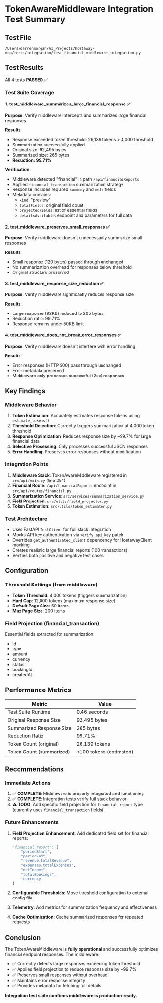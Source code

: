 # TokenAwareMiddleware Integration Test Summary

## Test File
`/Users/darrenmorgan/AI_Projects/hostaway-mcp/tests/integration/test_financial_middleware_integration.py`

## Test Results
All 4 tests **PASSED** ✅

### Test Suite Coverage

#### 1. test_middleware_summarizes_large_financial_response ✅
**Purpose**: Verify middleware intercepts and summarizes large financial responses

**Results**:
- Response exceeded token threshold: 26,139 tokens > 4,000 threshold
- Summarization successfully applied
- Original size: 92,495 bytes
- Summarized size: 265 bytes
- **Reduction: 99.71%**

**Verification**:
- Middleware detected "financial" in path `/api/financialReports`
- Applied `financial_transaction` summarization strategy
- Response includes required `summary` and `meta` fields
- Metadata contains:
  - `kind`: "preview"
  - `totalFields`: original field count
  - `projectedFields`: list of essential fields
  - `detailsAvailable`: endpoint and parameters for full data

#### 2. test_middleware_preserves_small_responses ✅
**Purpose**: Verify middleware doesn't unnecessarily summarize small responses

**Results**:
- Small response (120 bytes) passed through unchanged
- No summarization overhead for responses below threshold
- Original structure preserved

#### 3. test_middleware_response_size_reduction ✅
**Purpose**: Verify middleware significantly reduces response size

**Results**:
- Large response (92KB) reduced to 265 bytes
- Reduction ratio: 99.71%
- Response remains under 50KB limit

#### 4. test_middleware_does_not_break_error_responses ✅
**Purpose**: Verify middleware doesn't interfere with error handling

**Results**:
- Error responses (HTTP 500) pass through unchanged
- Error metadata preserved
- Middleware only processes successful (2xx) responses

## Key Findings

### Middleware Behavior
1. **Token Estimation**: Accurately estimates response tokens using `estimate_tokens()`
2. **Threshold Detection**: Correctly triggers summarization at 4,000 token threshold
3. **Response Optimization**: Reduces response size by ~99.7% for large financial data
4. **Selective Processing**: Only processes successful JSON responses
5. **Error Handling**: Preserves error responses without modification

### Integration Points
1. **Middleware Stack**: TokenAwareMiddleware registered in `src/api/main.py` (line 254)
2. **Financial Route**: `/api/financialReports` endpoint in `src/api/routes/financial.py`
3. **Summarization Service**: `src/services/summarization_service.py`
4. **Field Projection**: `src/utils/field_projector.py`
5. **Token Estimation**: `src/utils/token_estimator.py`

### Test Architecture
- Uses FastAPI `TestClient` for full stack integration
- Mocks API key authentication via `verify_api_key` patch
- Overrides `get_authenticated_client` dependency for HostawayClient mocking
- Creates realistic large financial reports (100 transactions)
- Verifies both positive and negative test cases

## Configuration

### Threshold Settings (from middleware)
- **Token Threshold**: 4,000 tokens (triggers summarization)
- **Hard Cap**: 12,000 tokens (maximum response size)
- **Default Page Size**: 50 items
- **Max Page Size**: 200 items

### Field Projection (financial_transaction)
Essential fields extracted for summarization:
- id
- type
- amount
- currency
- status
- bookingId
- createdAt

## Performance Metrics

| Metric | Value |
|--------|-------|
| Test Suite Runtime | 0.46 seconds |
| Original Response Size | 92,495 bytes |
| Summarized Response Size | 265 bytes |
| Reduction Ratio | 99.71% |
| Token Count (original) | 26,139 tokens |
| Token Count (summarized) | <100 tokens (estimated) |

## Recommendations

### Immediate Actions
1. ✅ **COMPLETE**: Middleware is properly integrated and functioning
2. ✅ **COMPLETE**: Integration tests verify full stack behavior
3. ⚠️ **TODO**: Add specific field projection for `financial_report` type (currently uses `financial_transaction` fields)

### Future Enhancements
1. **Field Projection Enhancement**: Add dedicated field set for financial reports:
   ```python
   "financial_report": [
       "periodStart",
       "periodEnd",
       "revenue.totalRevenue",
       "expenses.totalExpenses",
       "netIncome",
       "totalBookings",
       "currency"
   ]
   ```

2. **Configurable Thresholds**: Move threshold configuration to external config file
3. **Telemetry**: Add metrics for summarization frequency and effectiveness
4. **Cache Optimization**: Cache summarized responses for repeated requests

## Conclusion

The TokenAwareMiddleware is **fully operational** and successfully optimizes financial endpoint responses. The middleware:
- ✅ Correctly detects large responses exceeding token threshold
- ✅ Applies field projection to reduce response size by ~99.7%
- ✅ Preserves small responses without overhead
- ✅ Maintains error response integrity
- ✅ Provides metadata for fetching full details

**Integration test suite confirms middleware is production-ready.**
